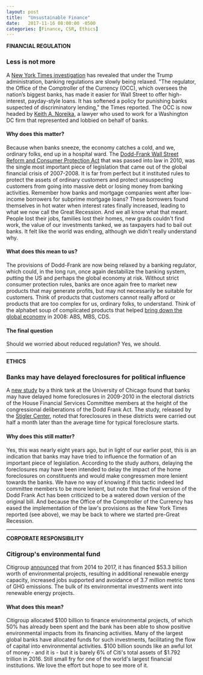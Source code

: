 ```yaml
---
layout: post
title:  "Unsustainable Finance"
date:   2017-11-16 08:00:00 -0500
categories: [Finance, CSR, Ethics]
---
```


**FINANCIAL REGULATION**

### Less is not more

A [New York Times investigation](https://www.nytimes.com/2017/11/15/business/bank-regulation.html) has revealed that under the Trump administration, banking regulations are slowly being relaxed. "The regulator, the Office of the Comptroller of the Currency (OCC), which oversees the nation’s biggest banks, has made it easier for Wall Street to offer high-interest, payday-style loans. It has softened a policy for punishing banks suspected of discriminatory lending," the Times reported. The OCC is now headed by [Keith A. Noreika](https://www.propublica.org/article/trumps-new-bank-regulator-lawyer-who-helped-banks-charge-more-fees), a lawyer who used to work for a Washington DC firm that represented and lobbied on behalf of banks.

#### Why does this matter?

Because when banks sneeze, the economy catches a cold, and we, ordinary folks, end up in a hospital ward. The [Dodd-Frank Wall Street Reform and Consumer Protection Act](http://www.cftc.gov/idc/groups/public/@swaps/documents/file/hr4173_enrolledbill.pdf) that was passed into law in 2010, was the single most important piece of legislation that came out of the global financial crisis of 2007-2008. It is far from perfect but it instituted rules to protect the assets of ordinary customers and protect unsuspecting customers from going into massive debt or losing money from banking activities. Remember how banks and mortgage companies went after low-income borrowers for subprime mortgage loans? These borrowers found themselves in hot water when interest rates finally increased, leading to what we now call the Great Recession. And we all know what that meant. People lost their jobs, families lost their homes, new grads couldn't find work, the value of our investments tanked, we as taxpayers had to bail out banks. It felt like the world was ending, although we didn't really understand why.

#### What does this mean to us?

The provisions of Dodd-Frank are now being relaxed by a banking regulator, which could, in the long run, once again destabilize the banking system, putting the US and perhaps the global economy at risk. Without strict consumer protection rules, banks are once again free to market new products that may generate profits, but may not necessarily be suitable for customers. Think of products that customers cannot really afford or products that are too complex for us, ordinary folks, to understand. Think of the alphabet soup of complicated products that helped [bring down the global economy](https://www.economist.com/news/schoolsbrief/21584534-effects-financial-crisis-are-still-being-felt-five-years-article) in 2008: ABS, MBS, CDS.

#### The final question

Should we worried about reduced regulation? Yes, we should.

* * *

**ETHICS**

### Banks may have delayed foreclosures for political influence

A [new study](https://promarket.org/us-banks-try-manipulate-dodd-frank-debate-delaying-mortgage-foreclosures/) by a think tank at the University of Chicago found that banks may have delayed home foreclosures in 2009-2010 in the electoral districts of the House Financial Services Committee members at the height of the congressional deliberations of the Dodd Frank Act. The study, released by the [Stigler Center](https://research.chicagobooth.edu/stigler/), noted that foreclosures in these districts were carried out half a month later than the average time for typical foreclosure starts.

#### Why does this still matter?

Yes, this was nearly eight years ago, but in light of our earlier post, this is an indication that banks may have tried to influence the formation of an important piece of legislation. According to the study authors, delaying the foreclosures may have been intended to delay the impact of the home foreclosures on constituents and would make congressmen more lenient towards the banks. We have no way of knowing if this tactic indeed led committee members to be more lenient, but note that the final version of the Dodd Frank Act has been criticized to be a watered down version of the original bill. And because the Office of the Comptroller of the Currency has eased the implementation of the law's provisions as the New York Times reported (see above), we may be back to where we started pre-Great Recession.

* * *

**CORPORATE RESPONSIBILITY**

### Citigroup's environmental fund

Citigroup [announced](https://blog.citigroup.com/2017/11/sustainable-growth-at-citi/) that from 2014 to 2017, it has financed $53.3 billion worth of environmental projects, resulting in additional renewable energy capacity, increased jobs supported and avoidance of 3.7 million metric tons of GHG emissions. The bulk of its environmental investments went into renewable energy projects.

#### What does this mean?

Citigroup allocated $100 billion to finance environmental projects, of which 50% has already been spent and the bank has been able to show positive environmental impacts from its financing activities. Many of the largest global banks have allocated funds for such investments, facilitating the flow of capital into environmental activities. $100 billion sounds like an awful lot of money - and it is - but it is barely 6% of Citi's total assets of $1.792 trillion in 2016. Still small fry for one of the world's largest financial institutions. We love the effort but hope to see more of it.
